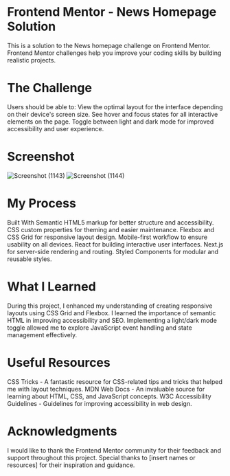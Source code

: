 # Frontend Mentor - News Homepage Solution
This is a solution to the News homepage challenge on Frontend Mentor. Frontend Mentor challenges help you improve your coding skills by building realistic projects.
# The Challenge
Users should be able to:
View the optimal layout for the interface depending on their device's screen size.
See hover and focus states for all interactive elements on the page.
Toggle between light and dark mode for improved accessibility and user experience.
# Screenshot
![Screenshot (1143)](https://github.com/user-attachments/assets/98c60337-cfff-4504-b1bf-60595dcc81ab)
![Screenshot (1144)](https://github.com/user-attachments/assets/eed40f5e-0e0e-4ba3-8d19-d6d1dcf256d1)
# My Process
Built With
Semantic HTML5 markup for better structure and accessibility.
CSS custom properties for theming and easier maintenance.
Flexbox and CSS Grid for responsive layout design.
Mobile-first workflow to ensure usability on all devices.
React for building interactive user interfaces.
Next.js for server-side rendering and routing.
Styled Components for modular and reusable styles.
# What I Learned
During this project, I enhanced my understanding of creating responsive layouts using CSS Grid and Flexbox. I learned the importance of semantic HTML in improving accessibility and SEO. Implementing a light/dark mode toggle allowed me to explore JavaScript event handling and state management effectively.
# Useful Resources
 CSS Tricks - A fantastic resource for CSS-related tips and tricks that helped me with layout techniques.
MDN Web Docs - An invaluable source for learning about HTML, CSS, and JavaScript concepts.
W3C Accessibility Guidelines - Guidelines for improving accessibility in web design.
# Acknowledgments
I would like to thank the Frontend Mentor community for their feedback and support throughout this project. Special thanks to [insert names or resources] for their inspiration and guidance.

